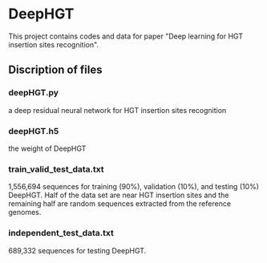 # DeepHGT
This project contains codes and data for paper "Deep learning for HGT insertion sites recognition".
## Discription of files
### deepHGT.py 
a deep residual neural network for HGT insertion sites recognition

### deepHGT.h5 
the weight of DeepHGT

### train_valid_test_data.txt 
1,556,694 sequences for training (90%), validation (10%), and testing (10%) DeepHGT. Half of the data set are near HGT insertion sites and the remaining half are random sequences extracted from the reference genomes.

### independent_test_data.txt
689,332 sequences for testing DeepHGT.
